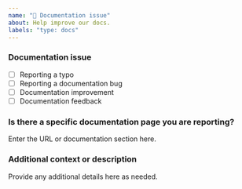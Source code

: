 ```yaml
---
name: "📖 Documentation issue"
about: Help improve our docs.
labels: "type: docs"
---
```


### Documentation issue

<!-- (Update "[ ]" to "[x]" to check a box) -->

- [ ] Reporting a typo
- [ ] Reporting a documentation bug
- [ ] Documentation improvement
- [ ] Documentation feedback

<!--
  If your issue is not regarding the documentation, please choose an issue type:
  https://github.com/BlackBeltTechnology/swagger-p2/issues/new/choose
-->

### Is there a specific documentation page you are reporting?

Enter the URL or documentation section here.

### Additional context or description

Provide any additional details here as needed.
